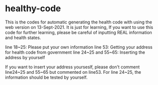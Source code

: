 # healthy-code
This is the codes for automatic generating the health code with using the web version on 13-Sept-2021. It is just for learning, If you want to use this code for further learning, please be careful of inputting REAL information and health states.

line 18~25: Please put your own information
line 53: Getting your address for health code from government
line 24~25 and 55~65: Inserting the address by yourself

If you want to insert your address yourseslf, please don't comment line24~25 and 55~65 but commented on line53.
For line 24~25, the information should be tested by yourself.
